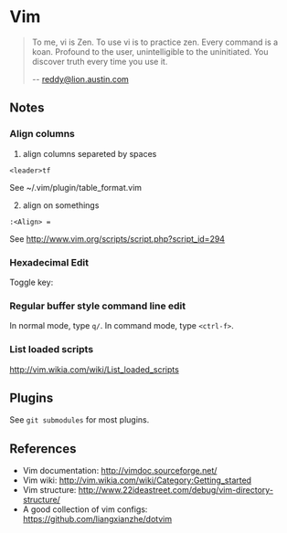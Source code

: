 # Vim

> To me, vi is Zen. To use vi is to practice zen. Every command is a koan. Profound to the user, unintelligible to the uninitiated. You discover truth every time you use it.
> 
> -- reddy@lion.austin.com

## Notes

### Align columns

1. align columns separeted by spaces

```
<leader>tf
```

See ~/.vim/plugin/table_format.vim

2. align on somethings

```
:<Align> =
```

See http://www.vim.org/scripts/script.php?script_id=294

### Hexadecimal Edit

Toggle key: <ctrl-h>

### Regular buffer style command line edit

In normal mode, type `q/`.
In command mode, type `<ctrl-f>`.

### List loaded scripts
  
http://vim.wikia.com/wiki/List_loaded_scripts

## Plugins

See `git submodules` for most plugins.

## References

- Vim documentation: http://vimdoc.sourceforge.net/
- Vim wiki: http://vim.wikia.com/wiki/Category:Getting_started
- Vim structure: http://www.22ideastreet.com/debug/vim-directory-structure/
- A good collection of vim configs: https://github.com/liangxianzhe/dotvim
